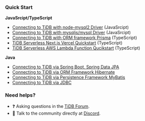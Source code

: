 ### Quick Start

**JavaSrcipt/TypeScript**

- [Connecting to TiDB with node-mysql2 Driver](https://github.com/tidb-samples/tidb-nodejs-mysql2-quickstart) (JavaSrcipt)
- [Connecting to TiDB with mysqljs/mysql Driver](https://github.com/tidb-samples/tidb-nodejs-mysqljs-quickstart) (JavaSrcipt)
- [Connecting to TiDB with ORM framework Prisma](https://github.com/tidb-samples/tidb-nodejs-prisma-quickstart) (TypeScript)
- [TiDB Serverless Next.js Vercel Quickstart](https://github.com/tidb-samples/tidb-nextjs-vercel-quickstart) (TypeScript)
- [TiDB Serverless AWS Lambda Function Qucikstart](https://github.com/tidb-samples/tidb-aws-lambda-quickstart) (TypeScript)

**Java**

- [Connecting to TiDB via Spring Boot, Spring Data JPA](https://github.com/tidb-samples/tidb-java-jdbc-quickstart)
- [Connecting to TiDB via ORM Framework Hibernate](https://github.com/tidb-samples/tidb-java-hibernate-quickstart)
- [Connecting to TiDB via Persistence Framework MyBatis](https://github.com/tidb-samples/tidb-java-mybatis-quickstart)
- [Connecting to TiDB via JDBC](https://github.com/tidb-samples/tidb-java-jdbc-quickstart)

### Need helps?

- ❓ Asking questions in the [TiDB Forum](https://ask.pingcap.com/).
- 💬 Talk to the community directly at [Discord](https://discord.gg/ePb3VMJqXk).
